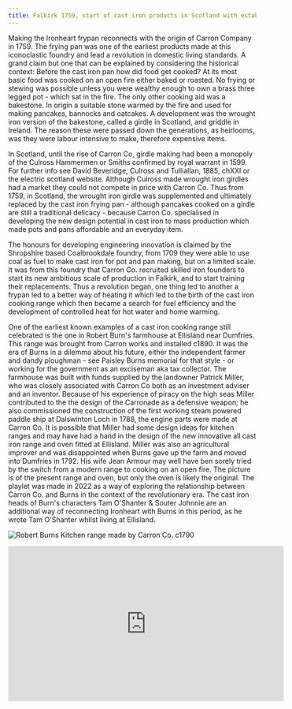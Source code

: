 ```yaml
---
title: Falkirk 1759, start of cast iron products in Scotland with establishment of Carron Co.
---
```


Making the Ironheart frypan reconnects with the origin of Carron Company in 1759. The frying pan was one of the earliest products made at this iconoclastic foundry and lead a revolution in domestic living standards. A grand claim but one that can be explained by considering the historical context: Before the cast iron pan how did food get cooked? At its most basic food was cooked on an open fire either baked or roasted. No frying or stewing was possible unless you were wealthy enough to own a brass three legged pot - which sat in the fire.  The only other cooking aid was a bakestone. In origin a suitable stone warmed by the fire and used for making pancakes, bannocks and oatcakes. A development was the wrought iron version of the bakestone, called a girdle in Scotland, and griddle in Ireland. The reason these were passed down the generations, as heirlooms, was they were labour intensive to make, therefore expensive items.

In Scotland, until the rise of Carron Co, girdle making had been a monopoly of the Culross Hammermen or Smiths confirmed by royal warrant in 1599. For further info see David Beveridge, Culross and Tulliallan, 1885, chXXI or the electric scotland website. Although Culross made wrought iron girdles had  a market they could not compete in price with Carron Co. Thus from 1759, in Scotland, the wrought iron girdle was supplemented and ultimately replaced by the cast iron frying pan - although pancakes cooked on a girdle are still a traditional delicacy - because Carron Co. specialised in developing the new design potential in cast iron to mass production which made pots and pans affordable and an everyday item.

The honours for developing engineering innovation is claimed by the Shropshire based Coalbrookdale foundry, from 1709 they were able to use coal as fuel to make cast iron for pot and pan making, but on a limited scale. It was from this foundry that Carron Co. recruited skilled iron founders to start its new ambitious scale of production in Falkirk, and to start training their replacements. Thus a revolution began, one thing led to another a frypan led to a better way of heating it which led to the birth of the cast iron cooking range which then became a search for fuel efficiency and the development of controlled heat for hot water and home warming.  

One of the earliest known examples of a cast iron cooking range still celebrated is the one in Robert Burn's farmhouse at Ellisland near Dumfries. This range was brought from Carron works and installed c1890. It was the era of Burns in a dilemma about his future, either the independent farmer and dandy ploughman - see Paisley Burns memorial for that style - or working for the government as an exciseman aka tax collector. The farmhouse was built with funds supplied by the landowner Patrick Miller, who was closely associated with Carron Co both as an investment adviser and an inventor. Because of his experience of piracy on the high seas Miller contributed to the the design of the Carronade as a defensive weapon; he also commissioned the construction of the first working steam powered paddle ship at Dalswinton Loch in 1788, the engine parts were made at Carron Co. It is possible that Miller had some design ideas for kitchen ranges and may have had a hand in the design of the new innovative all cast iron range and oven fitted at Ellisland. Miller was also an agricultural improver and was disappointed when Burns gave up the farm and moved into Dumfries in 1792. His wife Jean Armour may well have ben sorely tried by the switch from a modern range to cooking on an open fire. The picture is of the present range and oven, but only the oven is likely the original.  The playlet was made in 2022 as a way of exploring the relationship between Carron Co. and Burns in the context of the revolutionary era. The cast iron heads of Burn's characters Tam O'Shanter & Souter Johnnie are an additional way of reconnecting Ironheart with Burns in this period, as he wrote Tam O'Shanter whilst living at Ellisland.

![Robert Burns Kitchen range made by Carron Co. c1790](BurnsCarronrangeEllisland1780s.jpg)

<iframe
 width="560"
  height="315"
 src="https://www.youtube.com/embed/suihmFMRS-Q?si=2qogQTcWXWaZILHR"
 title="Video clip of Tam and Phoenix"
 frameborder="0"
 allow="accelerometer; autoplay; clipboard-write; encrypted-media; gyroscope; picture-in-picture; web-share" referrerpolicy="strict-origin-when-cross-origin" allowfullscreen>
</iframe>
